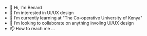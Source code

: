 - 👋 Hi, I’m Benard
- 👀 I’m interested in UI/UX design
- 🌱 I’m currently learning at "The Co-operative University of Kenya"
- 💞️ I’m looking to collaborate on anything involing UI/UX design
- 📫 How to reach me ...

<!---
bennah995/bennah995 is a ✨ special ✨ repository because its `README.md` (this file) appears on your GitHub profile.
You can click the Preview link to take a look at your changes.
--->
